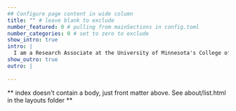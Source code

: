 ```yaml
---
## Configure page content in wide column
title: "" # leave blank to exclude
number_featured: 0 # pulling from mainSections in config.toml
number_categories: 0 # set to zero to exclude
show_intro: true
intro: |
  I am a Research Associate at the University of Minnesota's College of Education and Human Development, where I work with CAREI. I am a creative researcher with a broad range of interests and a passion for research. My main research focus is on improving K-12 school effectiveness, with a particular emphasis on equity and whole child education. My goal is to promote children's balanced development through quantitative research methods. My other research interests include educational technology, large-scale data analysis, and comparative education.In my personal life, I am an avid pet lover and enjoy practicing art as a hobby.
show_outro: true
outro: |
  
---
```


** index doesn't contain a body, just front matter above.
See about/list.html in the layouts folder **
